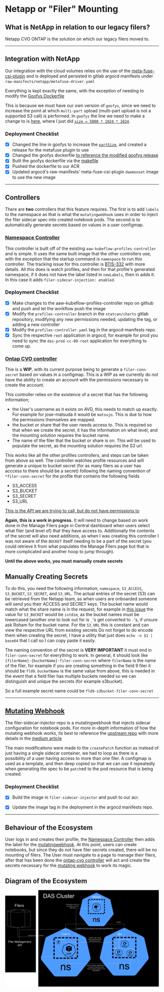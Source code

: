 # Netapp or "Filer" Mounting

## What is NetApp in relation to our legacy filers?
Netapp CVO ONTAP is the solution on which our legacy filers moved to.

-----------------------

## Integration with NetApp
Our integration with the cloud volumes relies on the use of the [meta-fuse-csi-plugin](https://github.com/pfnet-research/meta-fuse-csi-plugin/tree/main) and is deployed and persisted in gitlab argocd manifests under `raw-manifests/netapp/metafuse-driver.yaml`

Everything is kept exactly the same, with the exception of needing to modify the [Goofys Dockerfile](https://github.com/pfnet-research/meta-fuse-csi-plugin/blob/437dbbbbf16e5b02f9a508e3403d044b0a9dff89/examples/proxy/goofys/Dockerfile#L28)

This is because we must have our own version of `goofys`, since we need to increase the point at which `multi-part` upload (multi-part upload is not a supported S3 call) is performed.
In `goofys` the line we need to make a change to is [here](https://github.com/kahing/goofys/blob/350ff312abaa1abcf21c5a06e143c7edffe9e2f4/internal/file.go#L202), where I just did [`size = 5000 * 1024 * 1024`](https://github.com/Jose-Matsuda/goofys/blob/a1fb9da08cf7fdeec2c72d7f83f3f1ed03e71106/internal/file.go#L244).

### Deployment Checklist
- [x] Changed the line in goofys to increase the [`partSize`](https://github.com/kahing/goofys/blob/350ff312abaa1abcf21c5a06e143c7edffe9e2f4/internal/file.go#L186), and created a release for the metafuse plugin to use
- [x] Changed the goofys dockerfile [to reference the modified goofys release](https://github.com/pfnet-research/meta-fuse-csi-plugin/blob/437dbbbbf16e5b02f9a508e3403d044b0a9dff89/examples/proxy/goofys/Dockerfile#L28)
- [x] Built the goofys dockerfile via the [makefile](https://github.com/pfnet-research/meta-fuse-csi-plugin/blob/main/Makefile)
- [x] Pushed the dockerfile to our ACR
- [x] Updated argocd's raw-manifests' meta-fuse-csi-plugin `daemonset` image to use the new image

-----------------------

## Controllers
There are **two** controllers that this feature requires. The first is to add `labels` to the namespace as that is what the `mutatingwebhook` uses in order to inject the filer sidecar spec into created notebook pods. The second is to automatically generate secrets based on values in a user configmap.

### [Namespace Controller](https://github.com/StatCan/aaw-kubeflow-profiles-controller/blob/profiles-controller-aaw2.0/cmd/namespace.go)
This controller is built off of the existing `aaw-kubeflow-profiles-controller` and is simple. It uses the same built image that the other controllers use, with the exception that the startup command is `namespace` to run this controller. The tracking issue for this controller is [BTIS-332](https://jirab.statcan.ca/browse/BTIS-332) with more details.
All this does is watch profiles, and  then for that profile's generated namespace, if it does not have the label listed in `newLabels`, then in adds it. In this case it adds `filer-sidecar-injection: enabled`.

### Deployment Checklist
- [x] Make changes to the aaw-kubeflow-profiles-controller repo on github and push and let the workflow push the image
- [x] Modify the `profiles-controller` branch in the `statcan/charts` gitlab repository, modifying any new permissions needed, updating the tag, or adding a new controller
- [x] Modify the `profiles-controller.yaml` tag in the argocd-manifests repo.
- [x] Sync the respective `root` application in argocd, for example for prod you need to sync the `das-prod-cc-00-root` application for everything to come up.

### [Ontap CVO controller](https://github.com/StatCan/aaw-kubeflow-profiles-controller/blob/profiles-controller-aaw2.0/cmd/ontap-cvo.go)
Thie is a **WIP**, with its current purpose being to generate a `filer-conn-secret` based on values in a configmap. This is a WIP as we currently do not have the ability to create an account with the permissions necessary to create the account.

This controller relies on the existence of a secret that has the following information;
- the User's username as it exists on AVD, this needs to match up exactly. For example for jose-matsuda it would be `matsujo`. This is due to how the permissions themselves are mapped.
- the bucket or share that the user needs access to. This is required so that when we create the secret, it has the information on what level, and the mounting solution requires the bucket name.
- The name of the filer that the bucket or share is on. This will be used to populate the secret, as the mounting solution requires the S3 url. 

This works like all the other profiles controllers, and steps can be taken from above as well. The controller watches profile resources and will generate a unique to bucket secret (for as many filers as a user has acccess to there should be a secret) following the naming convention of `*filer-conn-secret` for the profile that contains the following fields
- S3_ACCESS
- S3_BUCKET
- S3_SECRET
- S3_URL

[This is the API we are trying to call, but do not have permissions to](https://docs.netapp.com/us-en/ontap-restapi/ontap/protocols_s3_services_svm.uuid_users_endpoint_overview.html#creating-an-s3-user-configuration)

**Again, this is a work in progress.**
It will need to change based on work done in the Manage Filers page in Central dashboard when users select what filer (and level of) that they have access to.
Additionally the contents of the secret will also need additions, as when I was creating this controller I was not aware of the `BUCKET` itself needing to be a part of the secret (you could retrieve it from what populates the Manage Filers page but that is more complicated and another hoop to jump through).

**Until the above works, you must manually create secrets**

## Manually Creating Secrets
To do this, you need the following information; `namespace`, `S3_ACCESS`, `S3_BUCKET`, `S3_SECRET`, and `S3_URL`. The actual entries of the secret (S3) can be retrieved from the Netapp team, as when users are onboarded someone will send you their ACCESS and SECRET keys. The bucket name would match what the share name is in the request, for example in [this issue](https://jirab.statcan.ca/browse/ZPS-24?focusedId=3011155&page=com.atlassian.jira.plugin.system.issuetabpanels%3Acomment-tabpanel#comment-3011155) the value for `S3_BUCKET` would be `istdim`, as the bucket names must be lowercased (another one to look out for is `_`'s get converted to `-`'s, if unsure ask Roham for the bucket name. 
For the `S3_URL` this is constant and can view the respective URL from existing secrets
Do not forget to do encode them when creating the secret, I have a utility that just does `echo -n $1 | base64` that I call so I can copy paste it easily.

The naming convention of the secret is **VERY IMPORTANT** it must end in `filer-conn-secret` for everything to work.
In general, it should look like `{filerName}-{bucketName}-filer-conn-secret` where `filerName` is the name of the filer, for example if you are creating something in the field 9 filer it should be `fld9`. `bucketName` is the same value from above, this is needed in the event that a field filer has multiple buckets needed so we can distinguish and unique the secrets (for example s3bucket).

So a full example secret name could be `fld9-s3bucket-filer-conn-secret`

-----------------------

## [Mutating Webhook](https://github.com/StatCan/filer-sidecar-injector)
The filer-sidecar-injector repo is a mutatingwebhook that injects sidecar configuration for notebook pods.
For more in-depth information of how the mutating webhook works, its best to reference the [upstream repo](https://github.com/morvencao/kube-sidecar-injector) with more details in the [medium article](https://medium.com/ibm-cloud/diving-into-kubernetes-mutatingadmissionwebhook-6ef3c5695f74)

The main modifications were made to the `createPatch` function as instead of just having a single sidecar container, we had to loop as there is a possibility of a user having access to more than one filer. A configmap is used as a template, and then deep copied so that we can use it repeatedly when generating the spec to be `patch`ed to the pod resource that is being created.


### Deployment Checklist
- [x] Build the image in `filer-sidecar-injector` and push to our acr.
- [x] Update the image tag in the deployment in the argocd manifests repo.


-----------------------

## Behaviour of the Ecosystem
User logs in and creates their profile, the [Namespace Controller](#namespace-controller) then adds the label for the [mutatingwebhook](#mutating-webhook).
At this point, users can create notebooks, but since they do not have filer secrets created, there will be no mounting of filers.
The User must navigate to a page to manage their filers, after that has been done the [ontap-cvo controller](#ontap-cvo-controller) will act and create the secrets necessary for the [mutating webhook](#mutating-webhook) to work its magic.

## Diagram of the Ecosystem
![Image of ecosystem](NetAppEcosys.png)
